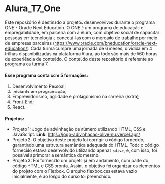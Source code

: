 # Alura_T7_One
 
Este repositório é destinado a projetos desenvolvivos durante o programa ONE - Oracle Next Education. O ONE é um programa de educação e empregabilidade, em parceria com a Alura, com objetivo social de capacitar pessoas em tecnologia e conectá-las com o mercado de trabalho por meio de empresas parceiras (https://www.oracle.com/br/education/oracle-next-education/). Cada turma cumpre uma jornada de 6 meses, dividida em 4 trilhas disponibilizadas na plataforma Alura, ao todo são mais de 560 horas de experiência de conteúdo. O conteúdo deste repositório é referente ao programa da turma 7.

#### Esse programa conta com 5 formações:

1) Desenvolvimento Pessoal;
2) Iniciante em programação;
3) Empreendorismo, agilidade e protagonismo na carreira (extra);
4) Front-End;
5) React.

#### Projetos:

- Projeto 1: Jogo de advinhação de número utilizando HTML, CSS e JavaScript.
  **Link**: https://jogo-adivinhacao-olive-nu.vercel.app/
- Projeto 2: O objetivo deste projeto foi corrigir o código fornecido, garantindo uma estrutura semântica adequada do HTML. Todo o código fornecido estava desenvolvido utilizando apenas `<div>`, e, com isso, foi possível aprimorar a semântica do mesmo.
- Projeto 3: Foi fornecido um projeto já em andamento, com parte do código HTML e CSS pronta. Assim, o objetivo foi organizar os elementos do projeto com o Flexbox. O arquivo flexbox.css estava vazio inicialmente, e ao longo do curso foi preenchido.
